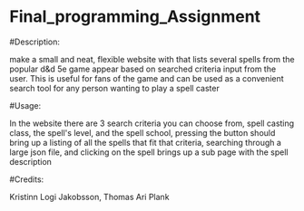 # Final_programming_Assignment

#Description:

<p>make a small and neat, flexible website with that lists several spells from the popular d&d 5e game appear based on searched criteria input from the user. This is useful for fans of the game and can be used as a convenient search tool for any person wanting to play a spell caster</p>

#Usage:

<p>In the website there are 3 search criteria you can choose from, spell casting class, the spell's level, and the spell school, pressing the button should bring up a listing of all the spells that fit that criteria, searching through a large json file, and clicking on the spell brings up a sub page with the spell description</p>

#Credits:

<p>Kristinn Logi Jakobsson, Thomas Ari Plank</p>